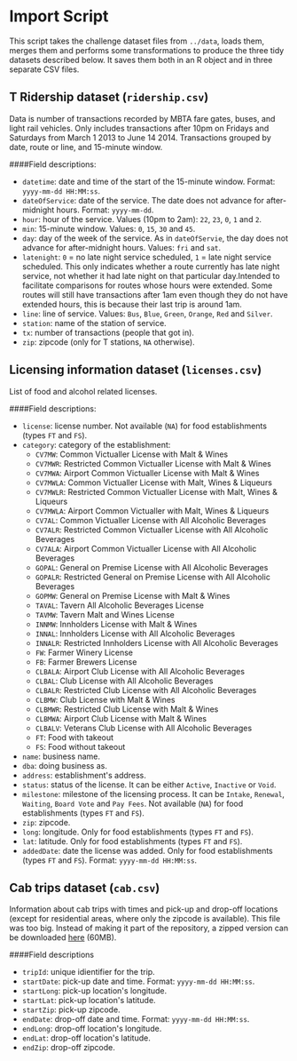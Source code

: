 # Import Script

This script takes the challenge dataset files from `../data`, loads them, merges them and performs some transformations to produce the three tidy datasets described below. It saves them both in an R object and in three separate CSV files.

## T Ridership dataset (`ridership.csv`)
Data is number of transactions recorded by MBTA fare gates, buses, and light rail vehicles. Only includes transactions after 10pm on Fridays and Saturdays from March 1 2013 to June 14 2014. Transactions grouped by date, route or line, and 15-minute window.

####Field descriptions:

* `datetime`: date and time of the start of the 15-minute window. Format: `yyyy-mm-dd HH:MM:ss`.
* `dateOfService`: date of the service. The date does not advance for after-midnight hours. Format: `yyyy-mm-dd`.
* `hour`: hour of the service. Values (10pm to 2am): `22`, `23`, `0`, `1` and `2`.
* `min`: 15-minute window. Values: `0`, `15`, `30` and `45`.
* `day`: day of the week of the service. As in `dateOfServie`, the day does not advance for after-midnight hours. Values: `fri` and `sat`.
* `latenight`: `0` = no late night service scheduled, `1` = late night service scheduled. This only indicates whether a route currently has late night service, not whether it had late night on that particular day.Intended to facilitate comparisons for routes whose hours were extended. Some routes will still have transactions after 1am even though they do not have extended hours, this is because their last trip is around 1am.
* `line`: line of service. Values: `Bus`, `Blue`, `Green`, `Orange`, `Red` and `Silver`.
* `station`: name of the station of service.
* `tx`: number of transactions (people that got in).
* `zip`: zipcode (only for T stations, `NA` otherwise).

## Licensing information dataset (`licenses.csv`)
List of food and alcohol related licenses.

####Field descriptions:

* `license`: license number. Not available (`NA`) for food establishments (types `FT` and `FS`).
* `category`: category of the establishment:
  * `CV7MW`: Common Victualler License with Malt & Wines
  * `CV7MWR`: Restricted Common Victualler License with Malt & Wines
  * `CV7MWA`: Airport Common Victualler License with Malt & Wines
  * `CV7MWLA`: Common Victualler License with Malt, Wines & Liqueurs
  * `CV7MWLR`: Restricted Common Victualler License with Malt, Wines & Liqueurs
  * `CV7MWLA`: Airport Common Victualler with Malt, Wines & Liqueurs
  * `CV7AL`: Common Victualler License with All Alcoholic Beverages
  * `CV7ALR`: Restricted Common Victualler License with All Alcoholic Beverages
  * `CV7ALA`: Airport Common Victualler License with All Alcoholic Beverages
  * `GOPAL`: General on Premise License with All Alcoholic Beverages
  * `GOPALR`: Restricted General on Premise License with All Alcoholic Beverages
  * `GOPMW`: General on Premise License with Malt & Wines
  * `TAVAL`: Tavern All Alcoholic Beverages License
  * `TAVMW`: Tavern Malt and Wines License
  * `INNMW`: Innholders License with Malt & Wines
  * `INNAL`: Innholders License with All Alcoholic Beverages
  * `INNALR`: Restricted Innholders License with All Alcoholic Beverages
  * `FW`: Farmer Winery License
  * `FB`: Farmer Brewers License
  * `CLBALA`: Airport Club License with All Alcoholic Beverages
  * `CLBAL`: Club License with All Alcoholic Beverages
  * `CLBALR`: Restricted Club License with All Alcoholic Beverages
  * `CLBMW`: Club License with Malt & Wines
  * `CLBMWR`: Restricted Club License with Malt & Wines
  * `CLBMWA`: Airport Club License with Malt & Wines
  * `CLBALV`: Veterans Club License with All Alcoholic Beverages
  * `FT`: Food with takeout
  * `FS`: Food without takeout
* `name`: business name.
* `dba`: doing business as.
* `address`: establishment's address.
* `status`: status of the license. It can be either `Active`, `Inactive` or `Void`.
* `milestone`: milestone of the licensing process. It can be `Intake`, `Renewal`, `Waiting`, `Board Vote` and `Pay Fees`. Not available (`NA`) for food establishments (types `FT` and `FS`).
* `zip`: zipcode.
* `long`: longitude. Only for food establishments (types `FT` and `FS`).
* `lat`: latitude. Only for food establishments (types `FT` and `FS`).
* `addedDate`: date the license was added. Only for food establishments (types `FT` and `FS`). Format: `yyyy-mm-dd HH:MM:ss`.

## Cab trips dataset (`cab.csv`)
Information about cab trips with times and pick-up and drop-off locations (except for residential areas, where only the zipcode is available). This file was too big. Instead of making it part of the repository, a zipped version can be downloaded [here](https://s3.amazonaws.com/dl-bucket/mbta-latenightT/cab.zip) (60MB).

####Field descriptions
* `tripId`: unique idientifier for the trip.
* `startDate`: pick-up date and time. Format: `yyyy-mm-dd HH:MM:ss`.
* `startLong`: pick-up location's longitude.
* `startLat`: pick-up location's latitude.
* `startZip`: pick-up zipcode.
* `endDate`: drop-off date and time. Format: `yyyy-mm-dd HH:MM:ss`.
* `endLong`: drop-off location's longitude.
* `endLat`: drop-off location's latitude.
* `endZip`: drop-off zipcode.